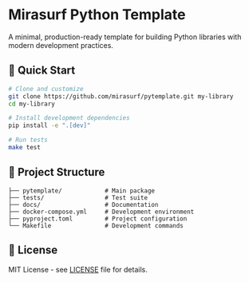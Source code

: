 # Mirasurf Python Template

A minimal, production-ready template for building Python libraries with modern development practices.

## 🚀 Quick Start

```bash
# Clone and customize
git clone https://github.com/mirasurf/pytemplate.git my-library
cd my-library

# Install development dependencies
pip install -e ".[dev]"

# Run tests
make test
```

## 📁 Project Structure

```
├── pytemplate/            # Main package
├── tests/                 # Test suite
├── docs/                  # Documentation
├── docker-compose.yml     # Development environment
├── pyproject.toml         # Project configuration
└── Makefile               # Development commands
```

## 📄 License

MIT License - see [LICENSE](LICENSE) file for details. 
